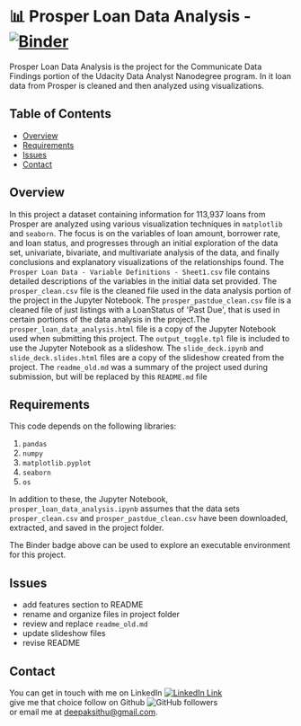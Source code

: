 
# :bar_chart: Prosper Loan Data Analysis -  [![Binder](https://mybinder.org/badge_logo.svg)](https://mybinder.org/v2/gh/deepaksithu/Communicate_Data_Findings_Project/master?filepath=prosper_loan_data_analysis.ipynb)
Prosper Loan Data Analysis is the project for the Communicate Data Findings portion of the Udacity Data Analyst Nanodegree program. In it loan data from Prosper is cleaned and then analyzed using visualizations.

## Table of Contents
- [Overview](#overview)
- [Requirements](#requirements) 
- [Issues](#issues) 
- [Contact](#contact)

## Overview
In this project a dataset containing information for 113,937 loans from Prosper are analyzed using various visualization techniques in `matplotlib` and `seaborn`. The focus is on the variables of loan amount, borrower rate, and loan status, and progresses through an initial exploration of the data set, univariate, bivariate, and multivariate analysis of the data, and finally conclusions and explanatory visualizations of the relationships found. The `Prosper Loan Data - Variable Definitions - Sheet1.csv` file contains detailed descriptions of the variables in the initial data set provided. The `prosper_clean.csv` file is the cleaned file used in the data analysis portion of the project in the Jupyter Notebook. The `prosper_pastdue_clean.csv` file is a cleaned file of just listings with a LoanStatus of 'Past Due', that is used in certain portions of the data analysis in the project.The `prosper_loan_data_analysis.html` file is a copy of the Jupyter Notebook used when submitting this project. The `output_toggle.tpl` file is included to use the Jupyter Notebook as a slideshow. The `slide_deck.ipynb`  and `slide_deck.slides.html` files are a copy of the slideshow created from the project. The `readme_old.md` was a summary of the project used during submission, but will be replaced by this `README.md` file

## Requirements
This code depends on the following libraries:
1. `pandas`
2. `numpy`
3. `matplotlib.pyplot`
4. `seaborn`
5. `os`

In addition to these, the Jupyter Notebook, `prosper_loan_data_analysis.ipynb` assumes that the data sets `prosper_clean.csv` and `prosper_pastdue_clean.csv`  have been downloaded, extracted, and saved in the project folder.

The Binder badge above can be used to explore an executable environment for this project. 

## Issues

- add features section to README
- rename and organize files in project folder
- review and replace `readme_old.md`
- update slideshow files
- revise README

## Contact
You can get in touch with me on LinkedIn [![LinkedIn Link](https://img.shields.io/badge/Connect-deepaksithu-blue.svg?logo=linkedin&longCache=true&style=social&label=Connect
)](https://www.linkedin.com/in/deepaksithu) <br>
give me that choice follow on Github      ![GitHub followers](https://img.shields.io/github/followers/deepaksithu?style=social)<br>
or email me at deepaksithu@gmail.com.
